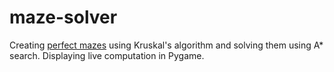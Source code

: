 # maze-solver
Creating <a href="https://en.wikipedia.org/wiki/Maze#:~:text=Mazes%20containing%20no%20loops%20are,made%20to%20resemble%20a%20tree" target="_blank">perfect mazes</a> using Kruskal's algorithm and solving them using A* search. Displaying live computation in Pygame.
